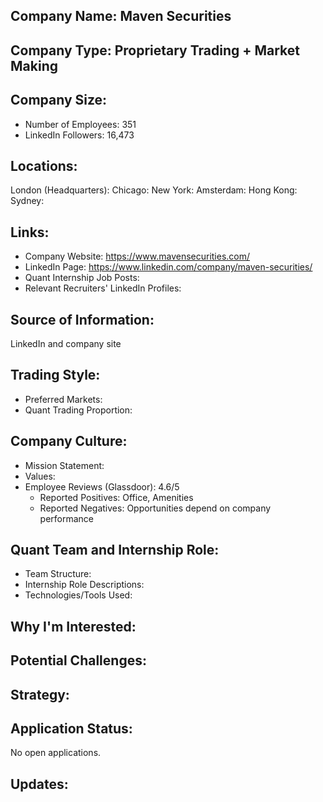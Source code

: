 ## Company Name: Maven Securities

## Company Type: Proprietary Trading + Market Making

## Company Size:
- Number of Employees: 351
- LinkedIn Followers: 16,473

## Locations:
London (Headquarters): 
Chicago: 
New York: 
Amsterdam: 
Hong Kong: 
Sydney: 

## Links:
- Company Website: https://www.mavensecurities.com/
- LinkedIn Page: https://www.linkedin.com/company/maven-securities/
- Quant Internship Job Posts: 
- Relevant Recruiters' LinkedIn Profiles: 

## Source of Information:
LinkedIn and company site

## Trading Style:
- Preferred Markets: 
- Quant Trading Proportion: 

## Company Culture:
- Mission Statement: 
- Values: 
- Employee Reviews (Glassdoor): 4.6/5
  - Reported Positives: Office, Amenities 
  - Reported Negatives: Opportunities depend on company performance

## Quant Team and Internship Role:
- Team Structure: 
- Internship Role Descriptions: 
- Technologies/Tools Used: 

## Why I'm Interested:

## Potential Challenges: 

## Strategy:

## Application Status:
No open applications.

## Updates:
